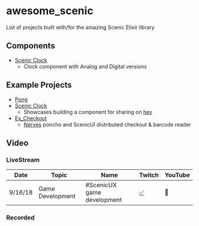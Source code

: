 # awesome_scenic
List of projects built with/for the amazing Scenic Elixir library


## Components
- [Scenic Clock](https://github.com/boydm/scenic_clock)
  - Clock component with Analog and Digital versions

## Example Projects
- [Pong](https://github.com/nucleartide/scenic_pong)
- [Scenic Clock](https://github.com/boydm/scenic_clock)
  - Showcases building a component for sharing on [hex](https://hex.pm/packages/scenic_clock)
- [Ex_Checkout](https://github.com/civilcode/ex-checkout)
  - [Nerves](https://github.com/nerves-project/nerves) poncho and ScenicUI distributed checkout & barcode reader
  
## Video
### LiveStream
Date | Topic | Name | Twitch | YouTube
---- | ----- | ---- | ------ | -------
9/16/18|Game Development|#ScenicUX game development|[:white_check_mark:](https://www.twitch.tv/events/seL6IqcCR8-qk1BAgjMzTw)|:no_entry_sign:|
### Recorded
